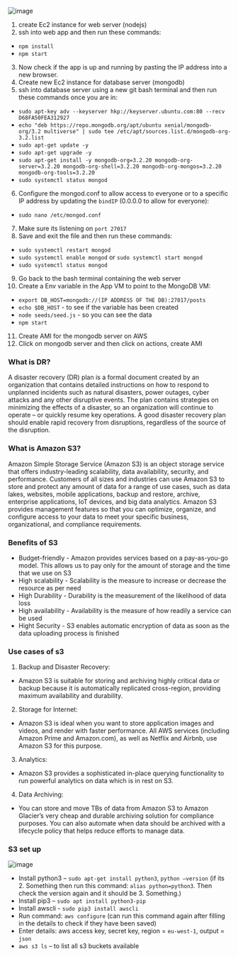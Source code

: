 ![image](https://user-images.githubusercontent.com/89383740/199687279-188244da-0e89-4f24-9908-3c9ff6e44f64.png)
1. create Ec2 instance for web server (nodejs)
2. ssh into web app and then run these commands:
- `npm install`
- `npm start`
3. Now check if the app is up and running by pasting the IP address into a new browser.
4. Create new Ec2 instance for database server (mongodb)
5. ssh into database server using a new git bash terminal and then run these commands once you are in:
- `sudo apt-key adv --keyserver hkp://keyserver.ubuntu.com:80 --recv D68FA50FEA312927`
- `echo "deb https://repo.mongodb.org/apt/ubuntu xenial/mongodb-org/3.2 multiverse" | sudo tee /etc/apt/sources.list.d/mongodb-org-3.2.list`
- `sudo apt-get update -y`
- `sudo apt-get upgrade -y`
- `sudo apt-get install -y mongodb-org=3.2.20 mongodb-org-server=3.2.20 mongodb-org-shell=3.2.20 mongodb-org-mongos=3.2.20 mongodb-org-tools=3.2.20`
- `sudo systemctl status mongod`
6. Configure the mongod.conf to allow access to everyone or to a specific IP address by updating the `bindIP` (0.0.0.0 to allow for everyone):
- `sudo nano /etc/mongod.conf`
7. Make sure its listening on `port 27017`
8. Save and exit the file and then run these commands:
- `sudo systemctl restart mongod`
- `sudo systemctl enable mongod` or `sudo systemctl start mongod`
- `sudo systemctl status mongod`
9. Go back to the bash terminal containing the web server
10. Create a Env variable in the App VM to point to the MongoDB VM:
- `export DB_HOST=mongodb://(IP ADDRESS OF THE DB):27017/posts`
- `echo $DB_HOST` - to see if the variable has been created
- `node seeds/seed.js` - so you can see the data
- `npm start`
11. Create AMI for the mongodb server on AWS
12. Click on mongodb server and then click on actions, create AMI


### What is DR?
A disaster recovery (DR) plan is a formal document created by an organization that contains detailed instructions on how to respond to unplanned incidents
such as natural disasters, power outages, cyber attacks and any other disruptive events. The plan contains strategies on minimizing the effects of a disaster,
so an organization will continue to operate – or quickly resume key operations.
A good disaster recovery plan should enable rapid recovery from disruptions, regardless of the source of the disruption.

### What is Amazon S3?
Amazon Simple Storage Service (Amazon S3) is an object storage service that offers industry-leading scalability, data availability, security, and performance.
Customers of all sizes and industries can use Amazon S3 to store and protect any amount of data for a range of use cases, such as data lakes, websites, mobile
applications, backup and restore, archive, enterprise applications, IoT devices, and big data analytics. Amazon S3 provides management features so that you
can optimize, organize, and configure access to your data to meet your specific business, organizational, and compliance requirements.

### Benefits of S3
- Budget-friendly - Amazon provides services based on a pay-as-you-go model. This allows us to pay only for the amount of storage and the time that we use on S3
- High scalability - Scalability is the measure to increase or decrease the resource as per need
- High Durability - Durability is the measurement of the likelihood of data loss
- High availability - Availability is the measure of how readily a service can be used
- Hight Security - S3 enables automatic encryption of data as soon as the data uploading process is finished

### Use cases of s3
1. Backup and Disaster Recovery:
- Amazon S3 is suitable for storing and archiving highly critical data or backup because it is automatically replicated cross-region, providing maximum availability and durability.
2. Storage for Internet:
- Amazon S3 is ideal when you want to store application images and videos, and render with faster performance. All AWS services (including Amazon Prime and Amazon.com), as well as Netflix and Airbnb, use Amazon S3 for this purpose.
3. Analytics:
- Amazon S3 provides a sophisticated in-place querying functionality to run powerful analytics on data which is in rest on S3.
4. Data Archiving:
- You can store and move TBs of data from Amazon S3 to Amazon Glacier’s very cheap and durable archiving solution for compliance purposes. You can also automate when data should be archived with a lifecycle policy that helps reduce efforts to manage data.

### S3 set up
![image](https://user-images.githubusercontent.com/89383740/199716410-e067bb65-ab4c-4ff0-aa41-1475b9281447.png)
-	Install python3 – `sudo apt-get install python3`, `python –version` (if its 2. Something then run this command: `alias python=python3`. Then check the version again and it should be 3. Something.)
-	Install pip3 – `sudo apt install python3-pip`
-	Install awscli - `sudo pip3 install awscli`
-	Run command: `aws configure` (can run this command again after filling in the details to check if they have been saved)
-	Enter details: aws access key, secret key, region = `eu-west-1`, output = `json`
-	`aws s3 ls` – to list all s3 buckets available
